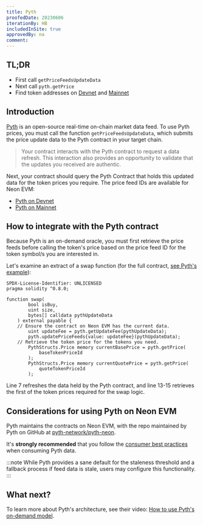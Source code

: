 ```yaml
---
title: Pyth
proofedDate: 20230606
iterationBy: HB
includedInSite: true
approvedBy: na
comment: 
---
```


## TL;DR

- First call `getPriceFeedsUpdateData`
- Next call `pyth.getPrice`
- Find token addresses on [Devnet](https://pyth.network/developers/price-feed-ids/#neon-evm-devnet) and [Mainnet](https://pyth.network/developers/price-feed-ids/#neon-evm-mainnet)

## Introduction

[Pyth](https://pyth.network/) is an open-source real-time on-chain market data feed. To use Pyth prices, you must call the function `getPriceFeedsUpdateData`, which submits the price update data to the Pyth contract in your target chain. 

> Your contract interacts with the Pyth contract to request a data refresh. This interaction also provides an opportunity to validate that the updates you received are authentic.

Next, your contract should query the Pyth Contract that holds this updated data for the token prices you require. The price feed IDs are available for Neon EVM:
- [Pyth on Devnet](https://pyth.network/developers/price-feed-ids/#neon-evm-devnet)
- [Pyth on Mainnet](https://pyth.network/developers/price-feed-ids/#neon-evm-mainnet)


## How to integrate with the Pyth contract

Because Pyth is an on-demand oracle, you must first retrieve the price feeds before calling the token's price based on the price feed ID for the token symbol/s you are interested in.

Let's examine an extract of a swap function (for the full contract, [see Pyth's example](https://github.com/pyth-network/pyth-crosschain/blob/main/target_chains/ethereum/examples/oracle_swap/contract/src/OracleSwap.sol)):

```SOL showLineNumbers
SPDX-License-Identifier: UNLICENSED
pragma solidity ^0.8.0;

function swap(
        bool isBuy,
        uint size,
        bytes[] calldata pythUpdateData
    ) external payable {
    // Ensure the contract on Neon EVM has the current data.
        uint updateFee = pyth.getUpdateFee(pythUpdateData);
        pyth.updatePriceFeeds{value: updateFee}(pythUpdateData);
    // Retrieve the token price for the tokens you need.
        PythStructs.Price memory currentBasePrice = pyth.getPrice(
            baseTokenPriceId
        );
        PythStructs.Price memory currentQuotePrice = pyth.getPrice(
            quoteTokenPriceId
        );
```

Line 7 refreshes the data held by the Pyth contract, and line 13-15 retrieves the first of the token prices required for the swap logic.

## Considerations for using Pyth on Neon EVM

Pyth maintains the contracts on Neon EVM, with the repo maintained by Pyth on GitHub at [pyth-network/pyth-neon](https://github.com/pyth-network/pyth-neon).

It's **strongly recommended** that you follow the [consumer best practices](https://docs.pyth.network/consumers/best-practices) when consuming Pyth data.

:::note
While Pyth provides a sane default for the staleness threshold and a fallback process if feed data is stale, users may configure this functionality.
:::

## What next?

To learn more about Pyth's architecture, see their video: [How to use Pyth's on-demand model](https://www.youtube.com/watch?v=qdwrs23Qc9g).

<!-- ### How to Deploy to Neon EVM

1. Create a `.secret` file containing the private key or mnemonic of the account you want to use to deploy the
   contracts.
2. (Optional) Edit `truffle-config.js` to add the NEON network you want to deploy to.
3. Run `truffle migrate --network neon_devnet` -->
